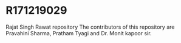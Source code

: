 # R171219029
Rajat Singh Rawat repository
The contributors of this repository are Pravahini Sharma, Pratham Tyagi and Dr. Monit kapoor sir.
